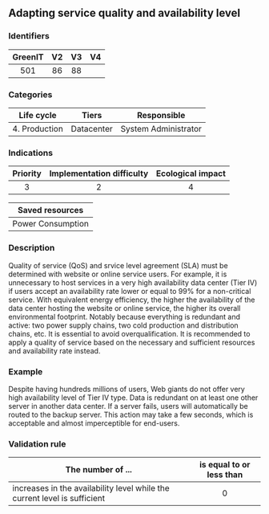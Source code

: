 ## Adapting service quality and availability level

### Identifiers

| GreenIT |  V2  |  V3  |  V4  |
|:-------:|:----:|:----:|:----:|
|  501    |  86 | 88  |      |

### Categories

| Life cycle |  Tiers  |  Responsible  |
|:---------:|:----:|:----:|
| 4. Production | Datacenter | System Administrator |

### Indications

| Priority |      Implementation difficulty       |  Ecological impact    |
|:-------------------:|:-------------------------:|:---------------------:|
| 3 | 2 | 4 |

|Saved resources                                    |
|:----------------------------------------------------------:|
| Power Consumption |

### Description

Quality of service (QoS) and srvice level agreement (SLA) must be determined with website or online service users. For example, it is unnecessary to host services in a very high availability data center (Tier IV) if users accept an availability rate lower or equal to 99% for a non-critical service. With equivalent energy efficiency, the higher the availability of the data center hosting the website or online service, the higher its overall environmental footprint. Notably because everything is redundant and active: two power supply chains, two cold production and distribution chains, etc.
It is essential to avoid overqualification.
It is recommended to apply a quality of service based on the necessary and sufficient resources and availability rate instead.

### Example

Despite having hundreds millions of users, Web giants do not offer very high availability level of Tier IV type. Data is redundant on at least one other server in another data center. If a server fails, users will automatically be routed to the backup server. This action may take a few seconds, which is acceptable and almost imperceptible for end-users.

### Validation rule

| The number of ...     | is equal to or less than   |  
|-------------------|:-------------------------:|
| increases in the availability level while the current level is sufficient  | 0  |
